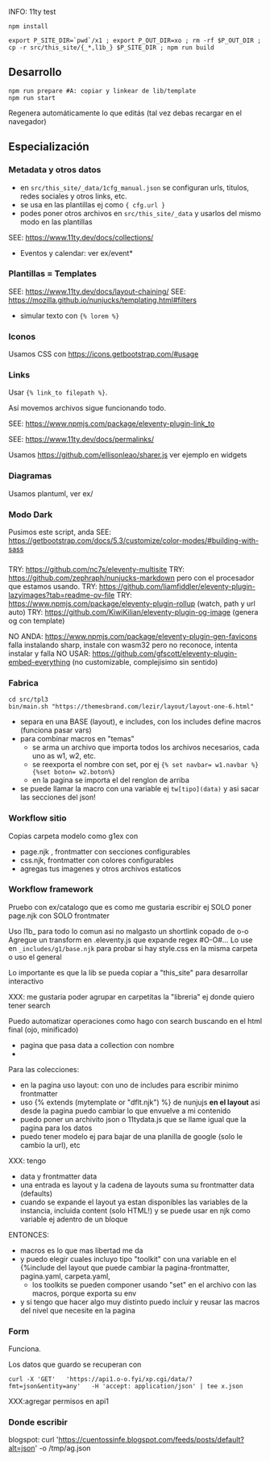 INFO: 11ty test

~~~
npm install
~~~

~~~
export P_SITE_DIR=`pwd`/x1 ; export P_OUT_DIR=xo ; rm -rf $P_OUT_DIR ; cp -r src/this_site/{_*,l1b_} $P_SITE_DIR ; npm run build
~~~

## Desarrollo

~~~
npm run prepare #A: copiar y linkear de lib/template
npm run start 
~~~

Regenera automáticamente lo que editás (tal vez debas recargar en el navegador)

## Especialización

### Metadata y otros datos

* en `src/this_site/_data/1cfg_manual.json` se configuran urls, titulos, redes sociales y otros links, etc.
* se usa en las plantillas ej como `{ cfg.url }`
* podes poner otros archivos en `src/this_site/_data` y usarlos del mismo modo en las plantillas

SEE: https://www.11ty.dev/docs/collections/

* Eventos y calendar: ver ex/event*


### Plantillas = Templates

SEE: https://www.11ty.dev/docs/layout-chaining/
SEE: https://mozilla.github.io/nunjucks/templating.html#filters

* simular texto con `{% lorem %}`

### Iconos

Usamos CSS con https://icons.getbootstrap.com/#usage

### Links

Usar `{% link_to filepath %}`.

Así movemos archivos sigue funcionando todo.

SEE: https://www.npmjs.com/package/eleventy-plugin-link_to

SEE: https://www.11ty.dev/docs/permalinks/

Usamos https://github.com/ellisonleao/sharer.js ver ejemplo en widgets

### Diagramas

Usamos plantuml, ver ex/

### Modo Dark

Pusimos este script, anda
SEE: https://getbootstrap.com/docs/5.3/customize/color-modes/#building-with-sass

### 
TRY: https://github.com/nc7s/eleventy-multisite
TRY: https://github.com/zephraph/nunjucks-markdown pero con el procesador que estamos usando.
TRY: https://github.com/liamfiddler/eleventy-plugin-lazyimages?tab=readme-ov-file
TRY: https://www.npmjs.com/package/eleventy-plugin-rollup (watch, path y url auto)
TRY: https://github.com/KiwiKilian/eleventy-plugin-og-image (genera og con template)

NO ANDA: https://www.npmjs.com/package/eleventy-plugin-gen-favicons falla instalando sharp, instale con wasm32 pero no reconoce, intenta instalar y falla
NO USAR: https://github.com/gfscott/eleventy-plugin-embed-everything (no customizable, complejisimo sin sentido)

### Fabrica

~~~
cd src/tpl3
bin/main.sh "https://themesbrand.com/lezir/layout/layout-one-6.html"
~~~

* separa en una BASE (layout), e includes, con los includes define macros (funciona pasar vars)
* para combinar macros en "temas"
  * se arma un archivo que importa todos los archivos necesarios, cada uno as w1, w2, etc.
  * se reexporta el nombre con set, por ej `{% set navbar= w1.navbar %}{%set boton= w2.boton%}`
  * en la pagina se importa el del renglon de arriba
* se puede llamar la macro con una variable ej `tw[tipo](data)` y asi sacar las secciones del json!

### Workflow sitio

Copias carpeta modelo como g1ex con

* page.njk , frontmatter con secciones configurables
* css.njk, frontmatter con colores configurables
* agregas tus imagenes y otros archivos estaticos

### Workflow framework

Pruebo con ex/catalogo que es como me gustaria escribir ej SOLO poner page.njk con SOLO frontmater

Uso l1b_ para todo lo comun asi no malgasto un shortlink copado de o-o
Agregue un transform en .eleventy.js que expande regex #O-O#...
Lo use en `_includes/g1/base.njk` para probar si hay style.css en la misma carpeta o uso el general

Lo importante es que la lib se pueda copiar a "this_site" para desarrollar interactivo

XXX: me gustaria poder agrupar en carpetitas la "libreria" ej donde quiero tener search

Puedo automatizar operaciones como hago con search buscando en el html final (ojo, minificado)
* pagina que pasa data a collection con nombre
* 

Para las colecciones:
* en la pagina uso layout: con uno de includes para escribir minimo frontmatter
* uso {% extends (mytemplate or "dflt.njk") %} de nunjujs **en el layout** asi desde la pagina puedo cambiar lo que envuelve a mi contenido
* puedo poner un archivito json o 11tydata.js que se llame igual que la pagina para los datos
* puedo tener modelo ej para bajar de una planilla de google (solo le cambio la url), etc

XXX: tengo
* data y frontmatter data
* una entrada es layout y la cadena de layouts suma su frontmatter data (defaults)
* cuando se expande el layout ya estan disponibles las variables de la instancia, incluida content (solo HTML!) y se puede usar en njk como variable ej adentro de un bloque

ENTONCES:
* macros es lo que mas libertad me da
* y puedo elegir cuales incluyo tipo "toolkit" con una variable en el {%include del layout que puede cambiar la pagina-frontmatter, pagina.yaml, carpeta.yaml, 
   * los toolkits se pueden componer usando "set" en el archivo con las macros, porque exporta su env
* y si tengo que hacer algo muy distinto puedo incluir y reusar las macros del nivel que necesite en la pagina

### Form

Funciona.

Los datos que guardo se recuperan con
~~~
curl -X 'GET'   'https://api1.o-o.fyi/xp.cgi/data/?fmt=json&entity=any'   -H 'accept: application/json' | tee x.json
~~~

XXX:agregar permisos en api1

### Donde escribir

blogspot: curl 'https://cuentossinfe.blogspot.com/feeds/posts/default?alt=json' -o /tmp/ag.json

